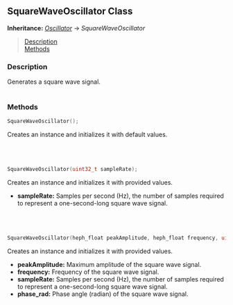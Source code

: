 ## SquareWaveOscillator Class
**Inheritance:** *[Oscillator](/docs/HephAudio/Oscillators/Oscillator.md)* -> *SquareWaveOscillator*

> [Description](#description)<br>
[Methods](#methods)

### Description
Generates a square wave signal.
<br><br>

### Methods
```c++
SquareWaveOscillator();
```
Creates an instance and initializes it with default values.
<br><br><br><br>
```c++
SquareWaveOscillator(uint32_t sampleRate);
```
Creates an instance and initializes it with provided values.
- **sampleRate:** Samples per second (Hz), the number of samples required to represent a one-second-long square wave signal.
<br><br><br><br>
```c++
SquareWaveOscillator(heph_float peakAmplitude, heph_float frequency, uint32_t sampleRate, heph_float phase_rad);
```
Creates an instance and initializes it with provided values.
- **peakAmplitude:** Maximum amplitude of the square wave signal.
- **frequency:** Frequency of the square wave signal.
- **sampleRate:** Samples per second (Hz), the number of samples required to represent a one-second-long square wave signal.
- **phase_rad:** Phase angle (radian) of the square wave signal.
